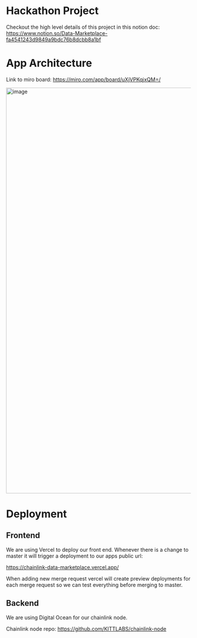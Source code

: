 # Hackathon Project
Checkout the high level details of this project in this notion doc: https://www.notion.so/Data-Marketplace-fa4541243d9849a9bdc76b8dcbb8a1bf


# App Architecture
Link to miro board: https://miro.com/app/board/uXjVPKqjxQM=/

<img width="1107" alt="image" src="https://user-images.githubusercontent.com/40375385/198289055-4c404fcb-3ad2-4c85-b94c-f7e46cfbcc70.png">


# Deployment

## Frontend
We are using Vercel to deploy our front end. Whenever there is a change to master it will trigger a deployment to our apps public url:

https://chainlink-data-marketplace.vercel.app/

When adding new merge request vercel will create preview deployments for each merge request so we can test everything before merging to master.


## Backend
We are using Digital Ocean for our chainlink node.

Chainlink node repo: https://github.com/KITTLABS/chainlink-node



